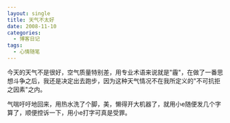 ```yaml
---
layout: single
title: 天气不太好
date: 2008-11-10
categories:
  - 博客日记
tags:
  - 心情随笔
---
```


今天的天气不是很好，空气质量特别差，用专业术语来说就是\"霾\"，在做了一番思想斗争之后，我还是决定出去跑步，因为这种天气情况不在我所定义的\"不可抗拒之因素\"之内。

气喘吁吁地回来，用热水洗了个脚，美，懒得开大机器了，就用小e随便发几个字算了，顺便控诉一下，用小e打字可真是受罪。
